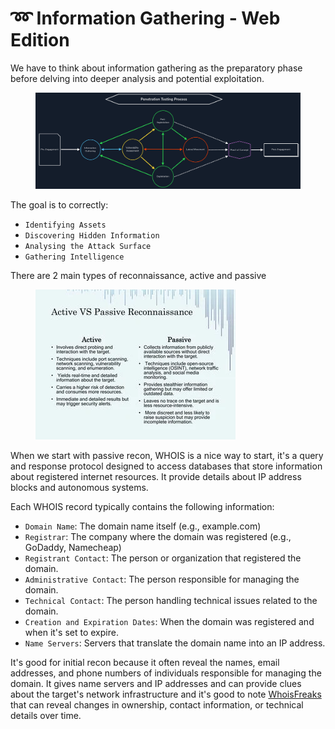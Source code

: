 # ➿ Information Gathering - Web Edition

We have to think about information gathering as the preparatory phase before delving into deeper analysis and potential exploitation.

<figure><img src="../../../.gitbook/assets/image (3) (1) (1) (1) (1) (2).png" alt=""><figcaption></figcaption></figure>

The goal is to correctly:

* `Identifying Assets`
* `Discovering Hidden Information`
* `Analysing the Attack Surface`
* `Gathering Intelligence`

There are 2 main types of reconnaissance, active and passive&#x20;

<figure><img src="../../../.gitbook/assets/image (1) (1) (1) (1) (1) (1) (1) (2).png" alt=""><figcaption></figcaption></figure>

When we start with passive recon, WHOIS is a nice way to start, it's a query and response protocol designed to access databases that store information about registered internet resources. It provide details about IP address blocks and autonomous systems.

Each WHOIS record typically contains the following information:

* `Domain Name`: The domain name itself (e.g., example.com)
* `Registrar`: The company where the domain was registered (e.g., GoDaddy, Namecheap)
* `Registrant Contact`: The person or organization that registered the domain.
* `Administrative Contact`: The person responsible for managing the domain.
* `Technical Contact`: The person handling technical issues related to the domain.
* `Creation and Expiration Dates`: When the domain was registered and when it's set to expire.
* `Name Servers`: Servers that translate the domain name into an IP address.

It's good for initial recon because it often reveal the names, email addresses, and phone numbers of individuals responsible for managing the domain. It gives name servers and IP addresses and can provide clues about the target's network infrastructure and it's good to note [WhoisFreaks](https://whoisfreaks.com/) that can reveal changes in ownership, contact information, or technical details over time.
